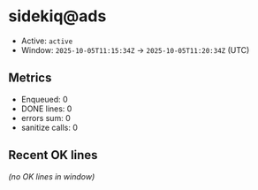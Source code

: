# sidekiq@ads

- Active: `active`
- Window: `2025-10-05T11:15:34Z` → `2025-10-05T11:20:34Z` (UTC)

## Metrics
- Enqueued: 0
- DONE lines: 0
- errors sum: 0
- sanitize calls: 0

## Recent OK lines
_(no OK lines in window)_
